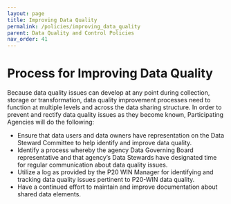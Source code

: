 ```yaml
---
layout: page
title: Improving Data Quality
permalink: /policies/improving_data_quality
parent: Data Quality and Control Policies
nav_order: 41
---
```


# Process for Improving Data Quality
Because data quality issues can develop at any point during collection, storage or transformation, data quality improvement processes need to function at multiple levels and across the data sharing structure.  In order to prevent and rectify data quality issues as they become known, Participating Agencies will do the following:

- Ensure that data users and data owners have representation on the Data Steward Committee to help identify and improve data quality.  
- Identify a process whereby the agency Data Governing Board representative and that agency’s Data Stewards have designated time for regular communication about data quality issues.
- Utilize a log as provided by the P20 WIN Manager for identifying and tracking data quality issues pertinent to P20-WIN data quality.
- Have a continued effort to maintain and improve documentation about shared data elements. 
